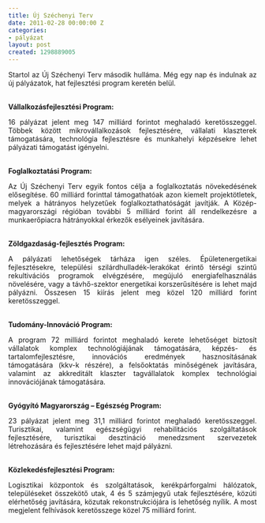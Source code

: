 ```yaml
---
title: Új Széchenyi Terv
date: 2011-02-28 00:00:00 Z
categories:
- pályázat
layout: post
created: 1298889005
---
```


<p style="text-align: justify;">Startol az Új Széchenyi Terv második hulláma. Még egy nap és indulnak az új pályázatok, hat fejlesztési program keretén belül.<br><br></p><p style="text-align: justify;"><strong>Vállalkozásfejlesztési Program:</strong></p><p style="text-align: justify;">16 pályázat jelent meg 147 milliárd forintot meghaladó keretösszeggel. Többek között mikrovállalkozások fejlesztésére, vállalati klaszterek támogatására, technológia fejlesztésre és munkahelyi képzésekre lehet pályázati támogatást igényelni.<br><br></p><p style="text-align: justify;"><strong>Foglalkoztatási Program:</strong></p><p style="text-align: justify;">Az Új Széchenyi Terv egyik fontos célja a foglalkoztatás növekedésének elősegítése. 60 milliárd forinttal támogathatóak azon kiemelt projektötletek, melyek a hátrányos helyzetűek foglalkoztathatóságát javítják. A Közép-magyarországi régióban további 5 milliárd forint áll rendelkezésre a munkaerőpiacra hátrányokkal érkezők esélyeinek javítására.<br><br></p><p style="text-align: justify;"><strong>Zöldgazdaság-fejlesztés Program:</strong></p><p style="text-align: justify;">A pályázati lehetőségek tárháza igen széles. Épületenergetikai fejlesztésekre, települési szilárdhulladék-lerakókat érintő térségi szintű rekultivációs programok elvégzésére, megújuló energiafelhasználás növelésére, vagy a távhő-szektor energetikai korszerűsítésére is lehet majd pályázni. Összesen 15 kiírás jelent meg közel 120 milliárd forint keretösszeggel.<br><br></p><p style="text-align: justify;"><strong>Tudomány-Innováció Program:</strong></p><p style="text-align: justify;">A program 72 milliárd forintot meghaladó kerete lehetőséget biztosít vállalatok komplex technológiájának támogatására, képzés- és tartalomfejlesztésre, innovációs eredmények hasznosításának támogatására (kkv-k részére), a felsőoktatás minőségének javítására, valamint az akkreditált klaszter tagvállalatok komplex technológiai innovációjának támogatására.<br><br></p><p style="text-align: justify;"><strong>Gyógyító Magyarország – Egészség Program:</strong></p><p style="text-align: justify;">23 pályázat jelent meg 31,1 milliárd forintot meghaladó keretösszeggel. Turisztikai, valamint egészségügyi rehabilitációs szolgáltatások fejlesztésére, turisztikai desztináció menedzsment szervezetek létrehozására és fejlesztésére lehet majd pályázni.<br><br></p><p style="text-align: justify;"><strong>Közlekedésfejlesztési Program:</strong></p><p style="text-align: justify;">Logisztikai központok és szolgáltatások, kerékpárforgalmi hálózatok, településeket összekötő utak, 4 és 5 számjegyű utak fejlesztésére, közúti elérhetőség javítására, közutak rekonstrukciójára is lehetőség nyílik. A most megjelent felhívások keretösszege közel 75 milliárd forint.</p>
